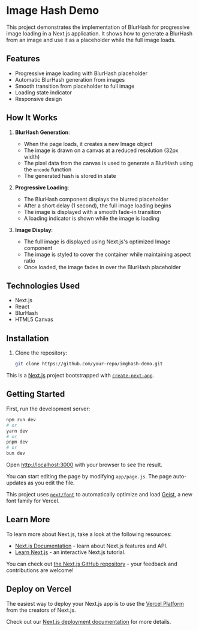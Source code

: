 # Image Hash Demo

This project demonstrates the implementation of BlurHash for progressive image loading in a Next.js application. It shows how to generate a BlurHash from an image and use it as a placeholder while the full image loads.

## Features

- Progressive image loading with BlurHash placeholder
- Automatic BlurHash generation from images
- Smooth transition from placeholder to full image
- Loading state indicator
- Responsive design

## How It Works

1. **BlurHash Generation**:
   - When the page loads, it creates a new Image object
   - The image is drawn on a canvas at a reduced resolution (32px width)
   - The pixel data from the canvas is used to generate a BlurHash using the `encode` function
   - The generated hash is stored in state

2. **Progressive Loading**:
   - The BlurHash component displays the blurred placeholder
   - After a short delay (1 second), the full image loading begins
   - The image is displayed with a smooth fade-in transition
   - A loading indicator is shown while the image is loading

3. **Image Display**:
   - The full image is displayed using Next.js's optimized Image component
   - The image is styled to cover the container while maintaining aspect ratio
   - Once loaded, the image fades in over the BlurHash placeholder

## Technologies Used

- Next.js
- React
- BlurHash
- HTML5 Canvas

## Installation

1. Clone the repository:
   ```bash
   git clone https://github.com/your-repo/imghash-demo.git
   ```

This is a [Next.js](https://nextjs.org) project bootstrapped with [`create-next-app`](https://github.com/vercel/next.js/tree/canary/packages/create-next-app).

## Getting Started

First, run the development server:

```bash
npm run dev
# or
yarn dev
# or
pnpm dev
# or
bun dev
```

Open [http://localhost:3000](http://localhost:3000) with your browser to see the result.

You can start editing the page by modifying `app/page.js`. The page auto-updates as you edit the file.

This project uses [`next/font`](https://nextjs.org/docs/app/building-your-application/optimizing/fonts) to automatically optimize and load [Geist](https://vercel.com/font), a new font family for Vercel.

## Learn More

To learn more about Next.js, take a look at the following resources:

- [Next.js Documentation](https://nextjs.org/docs) - learn about Next.js features and API.
- [Learn Next.js](https://nextjs.org/learn) - an interactive Next.js tutorial.

You can check out [the Next.js GitHub repository](https://github.com/vercel/next.js) - your feedback and contributions are welcome!

## Deploy on Vercel

The easiest way to deploy your Next.js app is to use the [Vercel Platform](https://vercel.com/new?utm_medium=default-template&filter=next.js&utm_source=create-next-app&utm_campaign=create-next-app-readme) from the creators of Next.js.

Check out our [Next.js deployment documentation](https://nextjs.org/docs/app/building-your-application/deploying) for more details.
